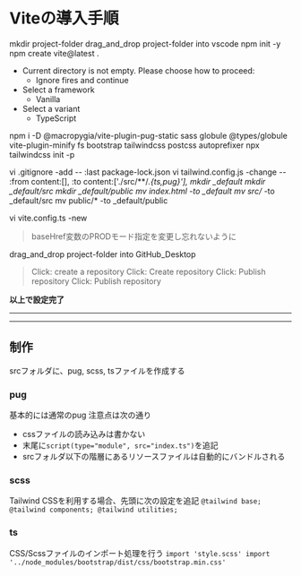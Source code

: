 # Viteの導入手順
mkdir project-folder
drag_and_drop project-folder into vscode
npm init -y
npm create vite@latest .

- Current directory is not empty. Please choose how to proceed:
  - Ignore fires and continue
- Select a framework
  - Vanilla
- Select a variant
  - TypeScript

npm i -D @macropygia/vite-plugin-pug-static sass globule @types/globule vite-plugin-minify fs bootstrap tailwindcss postcss autoprefixer
npx tailwindcss init -p

vi .gitignore -add -- :last package-lock.json
vi tailwind.config.js -change -- :from content:[], :to content:['./src/**/*.{ts,pug}'],
mkdir _default
mkdir _default/src
mkdir _default/public
mv index.html -to _default
mv src/* -to _default/src
mv public/* -to _default/public

vi vite.config.ts -new
> baseHref変数のPRODモード指定を変更し忘れないように

drag_and_drop project-folder into GitHub_Desktop
> Click: create a repository
> Click: Create repository
> Click: Publish repository
> Click: Publish repository

**以上で設定完了**

---
---
## 制作
srcフォルダに、pug, scss, tsファイルを作成する

### pug
基本的には通常のpug
注意点は次の通り

+ cssファイルの読み込みは書かない
+ 末尾に`script(type="module", src="index.ts")`を追記
+ srcフォルダ以下の階層にあるリソースファイルは自動的にバンドルされる

### scss
Tailwind CSSを利用する場合、先頭に次の設定を追記
``
  @tailwind base;
  @tailwind components;
  @tailwind utilities;
``

### ts
CSS/Scssファイルのインポート処理を行う
``
  import 'style.scss'
  import '../node_modules/bootstrap/dist/css/bootstrap.min.css'
``
